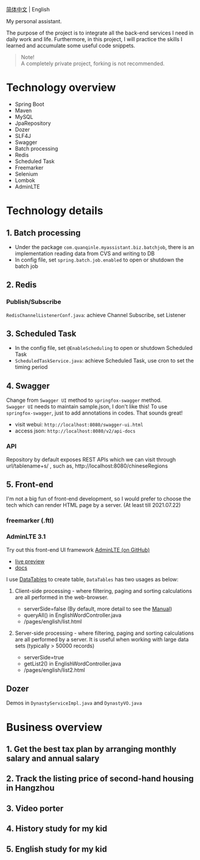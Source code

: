 [简体中文](./README.cn.md) | English

My personal assistant.

The purpose of the project is to integrate all the back-end services I need in daily work and life. Furthermore, in this project, I will practice the skills I learned and accumulate some useful code snippets.

> Note!  
> A completely private project, forking is not recommended.

# Technology overview

* Spring Boot
* Maven
* MySQL
* JpaRepository
* Dozer
* SLF4J
* Swagger
* Batch processing
* Redis
* Scheduled Task
* Freemarker
* Selenium
* Lombok
* AdminLTE

# Technology details

## 1. Batch processing
+ Under the package `com.quanqinle.myassistant.biz.batchjob`, there is an implementation reading data from CVS and writing to DB
+ In config file, set `spring.batch.job.enabled` to open or shutdown the batch job

## 2. Redis
### Publish/Subscribe
`RedisChannelListenerConf.java`: achieve Channel Subscribe, set Listener

## 3. Scheduled Task
+ In the config file, set `@EnableScheduling` to open or shutdown Scheduled Task
+ `ScheduledTaskService.java`: achieve Scheduled Task, use cron to set the timing period

## 4. Swagger

Change from `Swagger UI` method to `springfox-swagger` method.  
`Swagger UI` needs to maintain sample.json, I don't like this! To use `springfox-swagger`, just to add annotations in codes. That sounds great!

+ visit webui: `http://localhost:8080/swagger-ui.html`
+ access json: `http://localhost:8080/v2/api-docs`

### API
Repository by default exposes REST APIs which we can visit through url/tablename+s/ , such as, http://localhost:8080/chineseRegions

## 5. Front-end
I'm not a big fun of front-end development, so I would prefer to choose the tech which can render HTML page by a server. (At least till 2021.07.22) 

### freemarker (.ftl)

### AdminLTE 3.1
Try out this front-end UI framework [AdminLTE (on GitHub)](https://github.com/ColorlibHQ/AdminLTE)

* [live preview](https://adminlte.io/themes/v3)
* [docs](https://adminlte.io/docs/3.1/)

I use [DataTables](https://datatables.net/) to create table, `DataTables` has two usages as below:
1. Client-side processing - where filtering, paging and sorting calculations are all performed in the web-browser.
    + serverSide=false (By default, more detail to see the [Manual](https://datatables.net/manual/server-side))
    + queryAll() in EnglishWordController.java
    + /pages/english/list.html

2. Server-side processing - where filtering, paging and sorting calculations are all performed by a server. It is useful when working with large data sets (typically > 50000 records)
    + serverSide=true
    + getList2() in EnglishWordController.java
    + /pages/english/list2.html

## Dozer
Demos in `DynastyServiceImpl.java` and `DynastyVO.java`


# Business overview

## 1. Get the best tax plan by arranging monthly salary and annual salary

## 2. Track the listing price of second-hand housing in Hangzhou

## 3. Video porter

## 4. History study for my kid

## 5. English study for my kid